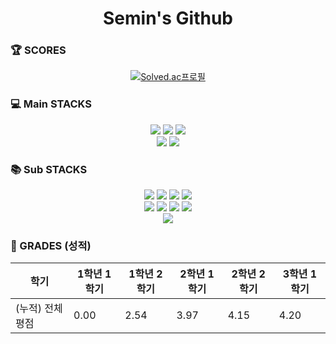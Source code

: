
<h1 align="center">
        Semin's Github
</h1>


<h3> 🏆 SCORES</h3>
<div align=center> 
        
[![Solved.ac프로필](http://mazassumnida.wtf/api/mini/generate_badge?boj=semin0925)](https://solved.ac/semin0925)
</div>

<h3>  💻 Main STACKS</h3>

<div align=center> 
<img src="https://img.shields.io/badge/java-007396?style=for-the-badge&logo=java&logoColor=white"> 
<img src="https://img.shields.io/badge/spring-6DB33F?style=for-the-badge&logo=spring&logoColor=white"> 
<img src="https://img.shields.io/badge/oracle-F80000?style=for-the-badge&logo=oracle&logoColor=white"> 
<br>
  
<img src="https://img.shields.io/badge/github-181717?style=for-the-badge&logo=github&logoColor=white">
<img src="https://img.shields.io/badge/git-F05032?style=for-the-badge&logo=git&logoColor=white">
<br>
</div>

<h3> 📚 Sub STACKS</h3>

<div align=center> 
  <img src="https://img.shields.io/badge/python-3776AB?style=for-the-badge&logo=python&logoColor=white"> 
  <img src="https://img.shields.io/badge/pandas-150458.svg?style=for-the-badge&logo=pandas&logoColor=white" />
  <img src="https://img.shields.io/badge/numpy-4d77cf.svg?style=for-the-badge&logo=numpy&logoColor=white" />
  <img src="https://img.shields.io/badge/Matplotlib-11557c.svg?style=for-the-badge&logo=Matplotlib&logoColor=white" />
  <br>
  
  <img src="https://img.shields.io/badge/html5-E34F26?style=for-the-badge&logo=html5&logoColor=white"> 
  <img src="https://img.shields.io/badge/css-1572B6?style=for-the-badge&logo=css3&logoColor=white"> 
  <img src="https://img.shields.io/badge/javascript-F7DF1E?style=for-the-badge&logo=javascript&logoColor=black"> 
  <img src="https://img.shields.io/badge/react-61DAFB?style=for-the-badge&logo=react&logoColor=black"> 
  <br>
  
  <img src="https://img.shields.io/badge/mysql-4479A1?style=for-the-badge&logo=mysql&logoColor=white"> 
  <br>
</div>


<h3> 📝 GRADES (성적)</h3>
<div align="center">
        
| 학기    | 1학년 1학기  | 1학년 2학기  | 2학년 1학기 | 2학년 2학기  | 3학년 1학기 |
| ----------- | ------------------ | ------------ | ---------------------- | ------------------------- | ------------------------- |
| (누적) 전체 평점 | 0.00 | 2.54 | 3.97 |4.15 | 4.20 |

  
</div>
